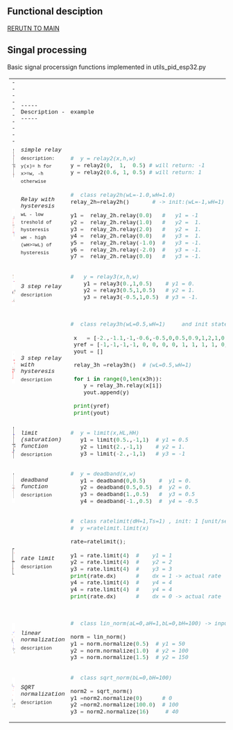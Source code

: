 ## Functional desciption ## 

 [RERUTN TO MAIN](/README.md)

 
## Singal processing ## 

Basic signal procerssign functions implemented in utils_pid_esp32.py 
     
 <font size="2" face="Courier New" >
 <table style="padding:4px">
  <tr>
     <td> ---------- </td>
     <td style="width:50%"> ----- Description ------  </td>
     <td style="width:50%">  example </td>
  <tr>
     <td  > <img src="https://github.com/2dof/esp_control/blob/main/drawnings/relay_graph.png" width="75" height="75"> </td>
   <td >  <em> simple relay </em><br>  <sub> description: y(x)= h for x>=w, -h otherwise  </sub>
   </td>
      <td>
       
 ```python
 #  y = relay2(x,h,w)    
 y = relay2(0,  1,  0.5) # will return: -1
 y = relay2(0.6, 1, 0.5) # will return: 1  
```
       
   </td>
  </tr>
   
 <tr>
     <td > <img src="https://github.com/2dof/esp_control/blob/main/drawnings/relay2h_graph.png" width="75" height="75">       </td>
     <td>   <em> Relay with hysteresis </em> <br>  
      <sub> wL - low treshold of hysteresis <br>
            wH - high (wH>=wL) of hysteresis
          </sub> 
        </td>
      <td> 
       
 ```python
 #  class relay2h(wL=-1.0,wH=1.0)   
 relay_2h=relay2h()       # -> init:(wL=-1,wH=1)  and state out: -1.0  
 
 y1 =  relay_2h.relay(0.0)   #   y1 = -1
 y2 =  relay_2h.relay(1.0)   #   y2 =  1.  
 y3 =  relay_2h.relay(2.0)   #   y2 =  1.   
 y4 =  relay_2h.relay(0.0)   #   y3 =  1.       
 y5 =  relay_2h.relay(-1.0)  #   y3 = -1.        
 y6 =  relay_2h.relay(-2.0)  #   y3 = -1.
 y7 =  relay_2h.relay(0.0)   #   y3 = -1.
```
   </td>
  </tr> 
   <tr>
     <td> <img src="https://github.com/2dof/esp_control/blob/main/drawnings/relay3_graph.png" width="75" height="75">   </td>
    <td>   <em> 3 step relay </em> <br>  <sub> description  </sub>  </td>
    <td>
       
 ```python
 #   y = relay3(x,h,w)  
     y1 = relay3(0.,1,0.5)    # y1 = 0.
     y2 = relay3(0.5,1,0.5)   # y2 = 1.
     y3 = relay3(-0.5,1,0.5)  # y3 = -1.
     
```
   </td>
  </tr>
    <tr>
      <td> <img src="https://github.com/2dof/esp_control/blob/main/drawnings/relay3h_graph.png" width="75" height="75">  </td>
     <td>   <em>  3 step relay with hysteresis  </em> <br>  <sub> description  </sub> </td>
   <td>
       
 ```python
 #  class relay3h(wL=0.5,wH=1)     and init state out: -1.0 
    
  x   = [-2.,-1.1,-1,-0.6,-0.5,0,0.5,0.9,1,2,1,0.6,0.5,0.4,0,-0.5,-1,-1.1,-2]   
  yref = [-1,-1,-1,-1, 0, 0, 0, 0, 1, 1, 1, 1, 0, 0, 0, 0, 0,-1,-1]   
  yout = []  
  
  relay_3h =relay3h()  # (wL=0.5,wH=1)
  
  for i in range(0,len(x3h)):
     y = relay_3h.relay(x[i])
     yout.append(y)  
  
  print(yref)
  print(yout)  
```
   </td>    
  </tr>
     <tr>
      <td> <img src="https://github.com/2dof/esp_control/blob/main/drawnings/limit_graph.png" width="75" height="75">   </td>
     <td>   <em> limit (saturation) function </em> <br>  <sub> description  </sub>  </td>  
      
   <td>
       
 ```python
 #  y = limit(x,HL,HH) 
    y1 = limit(0.5.,-1,1)  # y1 = 0.5
    y2 = limit(2.,-1,1)    # y2 = 1.
    y3 = limit(-2.,-1,1)   # y3 = -1
```
   </td>
  </tr>
     <tr>
      <td> <img src="https://github.com/2dof/esp_control/blob/main/drawnings/deadband_graph.png" width="75" height="75">  </td>
     <td>   <em> deadband function </em> <br>  <sub> description  </sub>   </td>
   <td>
       
 ```python
 #  y = deadband(x,w)
    y1 = deadband(0,0.5)    #  y1 = 0.
    y2 = deadband(0.5,0.5)  #  y2 = 0.
    y3 = deadband(1.,0.5)   #  y3 = 0.5
    y4 = deadband(-1.,0.5)  #  y4 = -0.5  
```
   </td>
  </tr>
      <tr>
      <td> <img src="https://github.com/2dof/esp_control/blob/main/drawnings/rateLimit_block.png" width="75" height="75">  </td>
     <td>   <em> rate limit </em> <br>  <sub> description  </sub>    </td>
   <td>
       
 ```python
 #  class ratelimit(dH=1,Ts=1) , init: 1 [unit/sec]  , Ts = 1
 #  y =ratelimit.limit(x) 
    
 rate=ratelimit(); 
    
 y1 = rate.limit(4)  #    y1 = 1
 y2 = rate.limit(4)  #    y2 = 2
 y3 = rate.limit(4)  #    y3 = 3
 print(rate.dx)      #    dx = 1 -> actual rate    
 y4 = rate.limit(4)  #    y4 = 4  
 y4 = rate.limit(4)  #    y4 = 4  
 print(rate.dx)      #    dx = 0 -> actual rate 
       
```
   </td>
  </tr>
   <tr>
      <td> <img src="https://github.com/2dof/esp_control/blob/main/drawnings/norm_graph.png" width="75" height="75">  </td>
     <td>   <em> linear normalization </em> <br>  <sub> description  </sub>  </td>
 
   <td>
       
 ```python
 #  class lin_norm(aL=0,aH=1,bL=0,bH=100) -> input form <0..1> to <0..100>

 norm = lin_norm()
 y1 = norm.normalize(0.5)  # y1 = 50   
 y2 = norm.normalize(1.0)  # y2 = 100
 y3 = norm.normalize(1.5)  # y2 = 150
```
   </td>
  </tr>
   <tr>
      <td> <img src="https://github.com/2dof/esp_control/blob/main/drawnings/norm_sqrt_graph.png" width="75" height="75"> </td>
     <td>   <em> SQRT normalization   </em> <br>  <sub> description  </sub>    </td>
     <td>
       
 ```python
 #  class sqrt_norm(bL=0,bH=100)
      
 norm2 = sqrt_norm()
 y1 =norm2.normalize(0)      # 0 
 y2 =norm2.normalize(100.0)  # 100  
 y3 = norm2.normalize(16)     # 40
```
   </td>
 </tr> 
      
      
  
</table>

        
 
